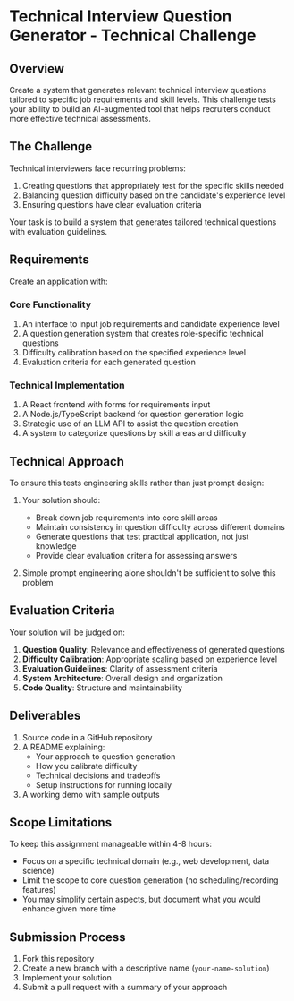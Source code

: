 # Technical Interview Question Generator - Technical Challenge

## Overview

Create a system that generates relevant technical interview questions tailored to specific job requirements and skill levels. This challenge tests your ability to build an AI-augmented tool that helps recruiters conduct more effective technical assessments.

## The Challenge

Technical interviewers face recurring problems:
1. Creating questions that appropriately test for the specific skills needed
2. Balancing question difficulty based on the candidate's experience level
3. Ensuring questions have clear evaluation criteria

Your task is to build a system that generates tailored technical questions with evaluation guidelines.

## Requirements

Create an application with:

### Core Functionality
1. An interface to input job requirements and candidate experience level
2. A question generation system that creates role-specific technical questions
3. Difficulty calibration based on the specified experience level
4. Evaluation criteria for each generated question

### Technical Implementation
1. A React frontend with forms for requirements input
2. A Node.js/TypeScript backend for question generation logic
3. Strategic use of an LLM API to assist the question creation
4. A system to categorize questions by skill areas and difficulty

## Technical Approach

To ensure this tests engineering skills rather than just prompt design:

1. Your solution should:
   - Break down job requirements into core skill areas
   - Maintain consistency in question difficulty across different domains
   - Generate questions that test practical application, not just knowledge
   - Provide clear evaluation criteria for assessing answers

2. Simple prompt engineering alone shouldn't be sufficient to solve this problem

## Evaluation Criteria

Your solution will be judged on:

1. **Question Quality**: Relevance and effectiveness of generated questions
2. **Difficulty Calibration**: Appropriate scaling based on experience level
3. **Evaluation Guidelines**: Clarity of assessment criteria
4. **System Architecture**: Overall design and organization
5. **Code Quality**: Structure and maintainability

## Deliverables

1. Source code in a GitHub repository
2. A README explaining:
   - Your approach to question generation
   - How you calibrate difficulty
   - Technical decisions and tradeoffs
   - Setup instructions for running locally
3. A working demo with sample outputs

## Scope Limitations

To keep this assignment manageable within 4-8 hours:
- Focus on a specific technical domain (e.g., web development, data science)
- Limit the scope to core question generation (no scheduling/recording features)
- You may simplify certain aspects, but document what you would enhance given more time

## Submission Process

1. Fork this repository
2. Create a new branch with a descriptive name (`your-name-solution`)
3. Implement your solution
4. Submit a pull request with a summary of your approach
